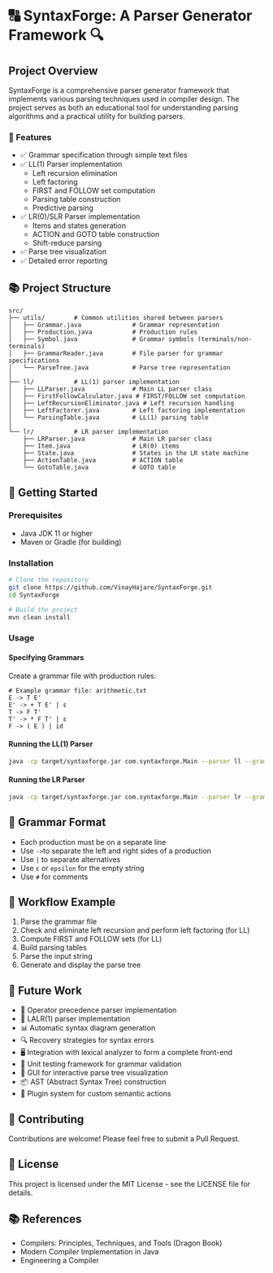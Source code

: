 # 🔠 SyntaxForge: A Parser Generator Framework 🔍

## Project Overview

SyntaxForge is a comprehensive parser generator framework that implements various parsing techniques used in compiler design. The project serves as both an educational tool for understanding parsing algorithms and a practical utility for building parsers.

### 🎯 Features

- ✅ Grammar specification through simple text files
- ✅ LL(1) Parser implementation
  - Left recursion elimination
  - Left factoring
  - FIRST and FOLLOW set computation
  - Parsing table construction
  - Predictive parsing
- ✅ LR(0)/SLR Parser implementation
  - Items and states generation
  - ACTION and GOTO table construction
  - Shift-reduce parsing
- ✅ Parse tree visualization
- ✅ Detailed error reporting

## 📚 Project Structure

```
src/
├── utils/        # Common utilities shared between parsers
│   ├── Grammar.java              # Grammar representation
│   ├── Production.java           # Production rules
│   ├── Symbol.java               # Grammar symbols (terminals/non-terminals)
│   ├── GrammarReader.java        # File parser for grammar specifications
│   └── ParseTree.java            # Parse tree representation
│
├── ll/           # LL(1) parser implementation
│   ├── LLParser.java             # Main LL parser class
│   ├── FirstFollowCalculator.java # FIRST/FOLLOW set computation
│   ├── LeftRecursionEliminator.java # Left recursion handling
│   ├── LeftFactorer.java         # Left factoring implementation
│   └── ParsingTable.java         # LL(1) parsing table
│
└── lr/           # LR parser implementation
    ├── LRParser.java             # Main LR parser class
    ├── Item.java                 # LR(0) items
    ├── State.java                # States in the LR state machine
    ├── ActionTable.java          # ACTION table
    └── GotoTable.java            # GOTO table
```

## 🚀 Getting Started

### Prerequisites

- Java JDK 11 or higher
- Maven or Gradle (for building)

### Installation

```bash
# Clone the repository
git clone https://github.com/VinayHajare/SyntaxForge.git
cd SyntaxForge

# Build the project
mvn clean install
```

### Usage

#### Specifying Grammars

Create a grammar file with production rules:

```
# Example grammar file: arithmetic.txt
E -> T E'
E' -> + T E' | ε
T -> F T'
T' -> * F T' | ε
F -> ( E ) | id
```

#### Running the LL(1) Parser

```bash
java -cp target/syntaxforge.jar com.syntaxforge.Main --parser ll --grammar path/to/grammar.txt --input "id + id * id"
```

#### Running the LR Parser

```bash
java -cp target/syntaxforge.jar com.syntaxforge.Main --parser lr --grammar path/to/grammar.txt --input "id + id * id"
```

## 📝 Grammar Format

- Each production must be on a separate line
- Use `->`to separate the left and right sides of a production
- Use `|` to separate alternatives
- Use `ε` or `epsilon` for the empty string
- Use `#` for comments

## 🔄 Workflow Example

1. Parse the grammar file
2. Check and eliminate left recursion and perform left factoring (for LL)
3. Compute FIRST and FOLLOW sets (for LL)
4. Build parsing tables
5. Parse the input string
6. Generate and display the parse tree

## 🔮 Future Work

- 🧩 Operator precedence parser implementation
- 🔧 LALR(1) parser implementation
- 📊 Automatic syntax diagram generation
- 🔍 Recovery strategies for syntax errors
- 🖥️ Integration with lexical analyzer to form a complete front-end
- 🧪 Unit testing framework for grammar validation
- 📱 GUI for interactive parse tree visualization
- 📦 AST (Abstract Syntax Tree) construction
- 🔌 Plugin system for custom semantic actions

## 🤝 Contributing

Contributions are welcome! Please feel free to submit a Pull Request.

## 📜 License

This project is licensed under the MIT License - see the LICENSE file for details.

## 📚 References

- Compilers: Principles, Techniques, and Tools (Dragon Book)
- Modern Compiler Implementation in Java
- Engineering a Compiler
